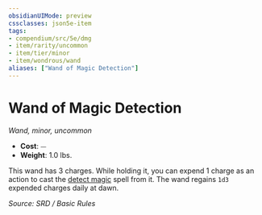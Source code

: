 ```yaml
---
obsidianUIMode: preview
cssclasses: json5e-item
tags:
- compendium/src/5e/dmg
- item/rarity/uncommon
- item/tier/minor
- item/wondrous/wand
aliases: ["Wand of Magic Detection"]
---
```

# Wand of Magic Detection
*Wand, minor, uncommon*  

- **Cost**: ⏤
- **Weight**: 1.0 lbs.

This wand has 3 charges. While holding it, you can expend 1 charge as an action to cast the [detect magic](compendium/spells/detect-magic.md) spell from it. The wand regains `1d3` expended charges daily at dawn.

*Source: SRD / Basic Rules*